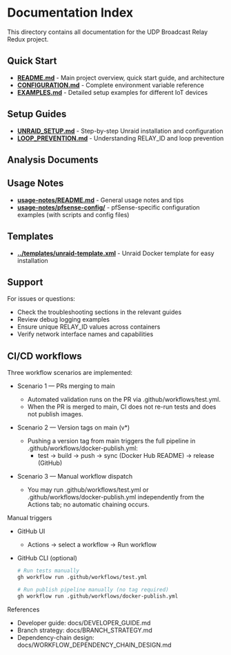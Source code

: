 # Documentation Index

This directory contains all documentation for the UDP Broadcast Relay Redux project.

## Quick Start

- **[README.md](../README.md)** - Main project overview, quick start guide, and architecture
- **[CONFIGURATION.md](CONFIGURATION.md)** - Complete environment variable reference
- **[EXAMPLES.md](EXAMPLES.md)** - Detailed setup examples for different IoT devices

## Setup Guides

- **[UNRAID_SETUP.md](UNRAID_SETUP.md)** - Step-by-step Unraid installation and configuration
- **[LOOP_PREVENTION.md](LOOP_PREVENTION.md)** - Understanding RELAY_ID and loop prevention

## Analysis Documents

<!-- Analysis documents moved to separate repository or archived -->

## Usage Notes

- **[usage-notes/README.md](usage-notes/README.md)** - General usage notes and tips
- **[usage-notes/pfsense-config/](usage-notes/pfsense-config/)** - pfSense-specific configuration examples (with scripts and config files)

## Templates

- **[../templates/unraid-template.xml](../templates/unraid-template.xml)** - Unraid Docker template for easy installation

## Support

For issues or questions:
- Check the troubleshooting sections in the relevant guides
- Review debug logging examples
- Ensure unique RELAY_ID values across containers
- Verify network interface names and capabilities
## CI/CD workflows

Three workflow scenarios are implemented:

- Scenario 1 — PRs merging to main
  - Automated validation runs on the PR via .github/workflows/test.yml.
  - When the PR is merged to main, CI does not re-run tests and does not publish images.

- Scenario 2 — Version tags on main (v*)
  - Pushing a version tag from main triggers the full pipeline in .github/workflows/docker-publish.yml:
    - test → build → push → sync (Docker Hub README) → release (GitHub)

- Scenario 3 — Manual workflow dispatch
  - You may run .github/workflows/test.yml or .github/workflows/docker-publish.yml independently from the Actions tab; no automatic chaining occurs.

Manual triggers

- GitHub UI
  - Actions → select a workflow → Run workflow

- GitHub CLI (optional)
  ```bash
  # Run tests manually
  gh workflow run .github/workflows/test.yml

  # Run publish pipeline manually (no tag required)
  gh workflow run .github/workflows/docker-publish.yml
  ```

References
- Developer guide: docs/DEVELOPER_GUIDE.md
- Branch strategy: docs/BRANCH_STRATEGY.md
- Dependency-chain design: docs/WORKFLOW_DEPENDENCY_CHAIN_DESIGN.md